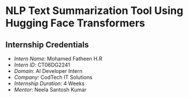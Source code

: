 # NLP Text Summarization Tool Using Hugging Face Transformers

## Internship Credentials

- *Intern Name*: Mohamed Fatheen H.R 
- *Intern ID*: CT06DG2241
- *Domain*: AI Developer Intern  
- *Company*: CodTech IT Solutions
- *Internship Duration*: 4 Weeks 
- *Mentor*: Neela Santosh Kumar
